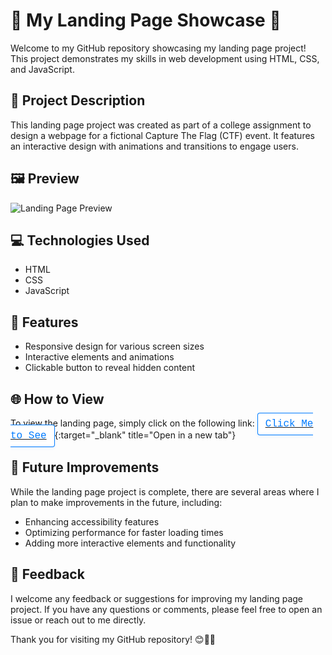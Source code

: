 # 🚩 My Landing Page Showcase 🚀

Welcome to my GitHub repository showcasing my landing page project! This project demonstrates my skills in web development using HTML, CSS, and JavaScript.

## 📝 Project Description

This landing page project was created as part of a college assignment to design a webpage for a fictional Capture The Flag (CTF) event. It features an interactive design with animations and transitions to engage users.

## 🖼️ Preview

![Landing Page Preview](preview.png)

## 💻 Technologies Used

- HTML
- CSS
- JavaScript

## 🌟 Features

- Responsive design for various screen sizes
- Interactive elements and animations
- Clickable button to reveal hidden content

## 🌐 How to View

To view the landing page, simply click on the following link:
[<span style="font-family: 'Courier New', monospace; font-size: 16px; color: #007bff; border: 1px solid #007bff; padding: 8px 12px; border-radius: 4px; background-color: #ffffff; box-shadow: 0 2px 4px rgba(0, 123, 255, 0.1);">Click Me to See</span>](https://riya922003.github.io/CTFSite/){:target="_blank" title="Open in a new tab"}

## 🔮 Future Improvements

While the landing page project is complete, there are several areas where I plan to make improvements in the future, including:
- Enhancing accessibility features
- Optimizing performance for faster loading times
- Adding more interactive elements and functionality

## 📣 Feedback

I welcome any feedback or suggestions for improving my landing page project. If you have any questions or comments, please feel free to open an issue or reach out to me directly.

Thank you for visiting my GitHub repository! 😊👩‍💻

